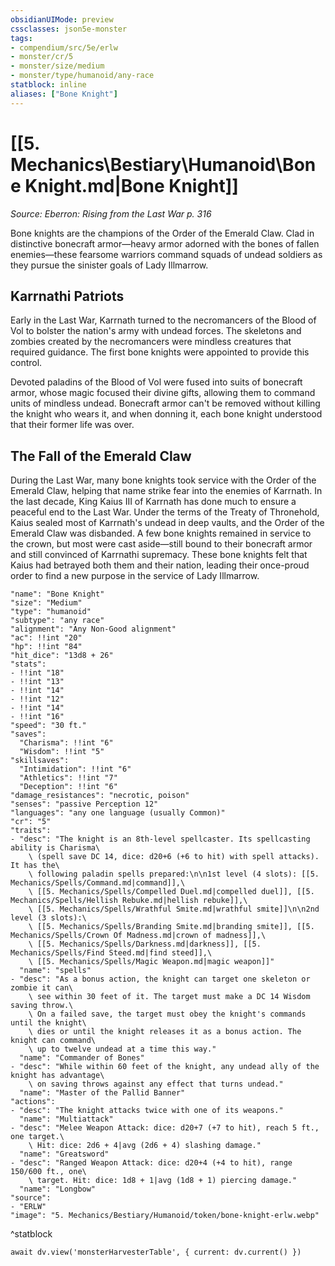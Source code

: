 ```yaml
---
obsidianUIMode: preview
cssclasses: json5e-monster
tags:
- compendium/src/5e/erlw
- monster/cr/5
- monster/size/medium
- monster/type/humanoid/any-race
statblock: inline
aliases: ["Bone Knight"]
---
```

# [[5. Mechanics\Bestiary\Humanoid\Bone Knight.md|Bone Knight]]
*Source: Eberron: Rising from the Last War p. 316*  

Bone knights are the champions of the Order of the Emerald Claw. Clad in distinctive bonecraft armor—heavy armor adorned with the bones of fallen enemies—these fearsome warriors command squads of undead soldiers as they pursue the sinister goals of Lady Illmarrow.

## Karrnathi Patriots

Early in the Last War, Karrnath turned to the necromancers of the Blood of Vol to bolster the nation's army with undead forces. The skeletons and zombies created by the necromancers were mindless creatures that required guidance. The first bone knights were appointed to provide this control.

Devoted paladins of the Blood of Vol were fused into suits of bonecraft armor, whose magic focused their divine gifts, allowing them to command units of mindless undead. Bonecraft armor can't be removed without killing the knight who wears it, and when donning it, each bone knight understood that their former life was over.

## The Fall of the Emerald Claw

During the Last War, many bone knights took service with the Order of the Emerald Claw, helping that name strike fear into the enemies of Karrnath. In the last decade, King Kaius III of Karrnath has done much to ensure a peaceful end to the Last War. Under the terms of the Treaty of Thronehold, Kaius sealed most of Karrnath's undead in deep vaults, and the Order of the Emerald Claw was disbanded. A few bone knights remained in service to the crown, but most were cast aside—still bound to their bonecraft armor and still convinced of Karrnathi supremacy. These bone knights felt that Kaius had betrayed both them and their nation, leading their once-proud order to find a new purpose in the service of Lady Illmarrow.

```statblock
"name": "Bone Knight"
"size": "Medium"
"type": "humanoid"
"subtype": "any race"
"alignment": "Any Non-Good alignment"
"ac": !!int "20"
"hp": !!int "84"
"hit_dice": "13d8 + 26"
"stats":
- !!int "18"
- !!int "13"
- !!int "14"
- !!int "12"
- !!int "14"
- !!int "16"
"speed": "30 ft."
"saves":
  "Charisma": !!int "6"
  "Wisdom": !!int "5"
"skillsaves":
  "Intimidation": !!int "6"
  "Athletics": !!int "7"
  "Deception": !!int "6"
"damage_resistances": "necrotic, poison"
"senses": "passive Perception 12"
"languages": "any one language (usually Common)"
"cr": "5"
"traits":
- "desc": "The knight is an 8th-level spellcaster. Its spellcasting ability is Charisma\
    \ (spell save DC 14, dice: d20+6 (+6 to hit) with spell attacks). It has the\
    \ following paladin spells prepared:\n\n1st level (4 slots): [[5. Mechanics/Spells/Command.md|command]],\
    \ [[5. Mechanics/Spells/Compelled Duel.md|compelled duel]], [[5. Mechanics/Spells/Hellish Rebuke.md|hellish rebuke]],\
    \ [[5. Mechanics/Spells/Wrathful Smite.md|wrathful smite]]\n\n2nd level (3 slots):\
    \ [[5. Mechanics/Spells/Branding Smite.md|branding smite]], [[5. Mechanics/Spells/Crown Of Madness.md|crown of madness]],\
    \ [[5. Mechanics/Spells/Darkness.md|darkness]], [[5. Mechanics/Spells/Find Steed.md|find steed]],\
    \ [[5. Mechanics/Spells/Magic Weapon.md|magic weapon]]"
  "name": "spells"
- "desc": "As a bonus action, the knight can target one skeleton or zombie it can\
    \ see within 30 feet of it. The target must make a DC 14 Wisdom saving throw.\
    \ On a failed save, the target must obey the knight's commands until the knight\
    \ dies or until the knight releases it as a bonus action. The knight can command\
    \ up to twelve undead at a time this way."
  "name": "Commander of Bones"
- "desc": "While within 60 feet of the knight, any undead ally of the knight has advantage\
    \ on saving throws against any effect that turns undead."
  "name": "Master of the Pallid Banner"
"actions":
- "desc": "The knight attacks twice with one of its weapons."
  "name": "Multiattack"
- "desc": "Melee Weapon Attack: dice: d20+7 (+7 to hit), reach 5 ft., one target.\
    \ Hit: dice: 2d6 + 4|avg (2d6 + 4) slashing damage."
  "name": "Greatsword"
- "desc": "Ranged Weapon Attack: dice: d20+4 (+4 to hit), range 150/600 ft., one\
    \ target. Hit: dice: 1d8 + 1|avg (1d8 + 1) piercing damage."
  "name": "Longbow"
"source":
- "ERLW"
"image": "5. Mechanics/Bestiary/Humanoid/token/bone-knight-erlw.webp"
```
^statblock

```dataviewjs
await dv.view('monsterHarvesterTable', { current: dv.current() })
```